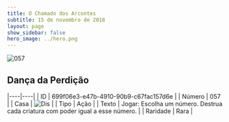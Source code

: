 ```yaml
---
title: O Chamado dos Arcontes
subtitle: 15 de novembro de 2018
layout: page
show_sidebar: false
hero_image: ../hero.png
---
```


![057](https://cdn.keyforgegame.com/media/card_front/pt/341_057_QR3X35J5GWCR_pt.png)

## Dança da Perdição

|----|----|
| ID | 699f06e3-e47b-4910-90b9-c67fac157d6e |
| Número | 057 |
| Casa | ![Dis](https://archonarcana.com/images/thumb/e/e8/Dis.png/22px-Dis.png "Dis") |
| Tipo | Ação |
| Texto | Jogar: Escolha um número. Destrua cada criatura com poder igual a esse número. |
| Raridade | Rara |
